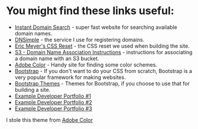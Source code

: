 # You might find these links useful:

* [Instant Domain Search](https://instantdomainsearch.com/) - super fast website for searching available domain names.
* [DNSimple](https://dnsimple.com) - the service I use for registering domains.
* [Eric Meyer's CSS Reset](http://meyerweb.com/eric/tools/css/reset/) - the CSS reset we used when building the site.
* [S3 - Domain Name Association Instructions](http://docs.aws.amazon.com/gettingstarted/latest/swh/getting-started-configure-route53.html) - instructions for associating a domain name with an S3 bucket.
* [Adobe Color](https://color.adobe.com) - Handy site for finding some color schemes.
* [Bootstrap](http://getbootstrap.com/) - If you don't want to do your CSS from scratch, Bootstrap is a very popular framework for making websites.
* [Bootstrap Themes](http://themes.getbootstrap.com/) - Themes for Bootstrap, if you choose to use that for building a site.
* [Example Developer Portfolio #1](http://ianlunn.co.uk/)
* [Example Developer Portfolio #2](https://jonny.me/)
* [Example Developer Portfolio #3](http://pierre.io/)

I stole this theme from [Adobe Color](https://color.adobe.com/police-prep-color-theme-8341418/edit/?copy=true&base=2&rule=Custom&selected=0&name=Copy%20of%20police%20prep&mode=rgb&rgbvalues=0.14901960784313725,0.13333333333333333,0.09019607843137255,0.043137254901960784,0.07058823529411765,0.09411764705882353,0.13725490196078433,0.19607843137254902,0.25098039215686274,0.7333333333333333,0.1568627450980392,0.1803921568627451,1,1,1&swatchOrder=0,1,2,3,4)
